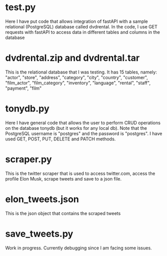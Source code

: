 # test.py
Here I have put code that allows integration of fastAPI with a sample relational (PostgreSQL) database called dvdrental.
In the code, I use GET requests with fastAPI to access data in different tables and columns in the database

# dvdrental.zip and dvdrental.tar
This is the relational database that I was testing. It has 15 tables, namely: "actor", "store", "address", "category", "city", "country", "customer", "film_actor", "film_category", "inventory", "language", "rental", "staff", "payment", "film"

# tonydb.py
Here I have general code that allows the user to perform CRUD operations on the database tonydb (but it works for any local db). Note that the PostgreSQL username is "postgres" and the password is "postgres".
I have used GET, POST, PUT, DELETE and PATCH methods.

# scraper.py
This is the twitter scraper that is used to access twitter.com, access the profile Elon Musk, scrape tweets and save to a json file.

# elon_tweets.json
This is the json object that contains the scraped tweets

# save_tweets.py
Work in progress. Currently debugging since I am facing some issues.
